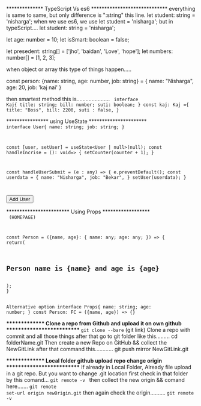 ************** TypeScript Vs es6 *****************************
everything is same to same, but only difference is ":string" this line.
let student: string = 'nisharga';
when we use es6, we use let student = 'nisharga';
but in typeScript.... let student: string = 'nisharga';

let age: number = 10;
let isSmart: boolean = false;

let presedent: string[] = ['jho', 'baidan', 'Love', 'hope'];
let numbers: number[] = [1, 2, 3];

when object or array this type of things happen.....

const person: {name: string, age: number, job: string} = {
  name: "Nisharga",
  age: 20,
  job: 'kaj nai'
}

then smartest method this is......................
<code>
interface Kaj{
  title: string;
  bill: number;
  suti: boolean;
}
const kaj: Kaj ={
  title: "Boss",
  bill: 2200,
  suti : false,
}
</code>



**************** using UseState **********************
<code>
interface User{
  name: string;
  job: string;
}

const [user, setUser] = useState<User | null>(null);
const handleIncrise = (): void=>  {
    setCounter(counter + 1);
  }
  
const handleUserSubmit = (e : any) => {
    e.preventDefault();
    const userdata = {
      name: "Nisharga",
      job: "Bekar",
    }
    setUser(userdata);
  }
  
<button onClick={handleUserSubmit}>Add User</button> 
</code>


************************ Using Props ******************
<code>
<Person name="Nisharga" age={22}></Person> (HOMEPAGE)

const Person = ({name, age}: {
    name: any;
    age: any;
}) => {
	return(
<h2>Person name is {name} and age is {age}</h2>
);
}

<bold>Alternative option</bold>
interface Props{
    name: string;
    age: number;
}
const Person: FC<Props> = ({name, age}) => {}
</code>





<b>************* Clone a repo from Github and upload it on own github ************************* </b>
<code>git clone --bare</code> (git link) Clone a repo with commit and all those things
after that go to git folder like this......... cd folderName.git
Then create a new Repo on GitHub && collect the NewGitLink
after that command this............ git push mirror NewGitLink.git


<b>************* Local folder github upload repo change origin *************************</b>
If already in Local Folder, Already file upload in a git repo. But you want to change .git location
first check in that folder by this comand... <code>git remote -v </code>
then collect the new origin && comand here....... <code>git remote set-url origin newOrigin.git</code>
then again check the origin.......... <code>git remote -v </code>
